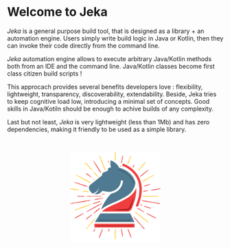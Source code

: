 # Welcome to Jeka

_Jeka_ is a general purpose build tool, that is designed as a library + an automation engine. 
Users simply write build logic in Java or Kotlin, then they can invoke their code directly from the command line. 

_Jeka_ automation engine allows to execute arbitrary Java/Kotlin methods both from an IDE and the command line. 
Java/Kotlin classes become first class citizen build scripts !

This approcach provides several benefits developers love : flexibility, lightweight, transparency, discoverability, extendability. 
Beside, Jeka tries to keep cognitive load low, introducing a minimal set of concepts. Good skills in Java/Kotiln should be 
enough to achive builds of any complexity.

Last but not least, _Jeka_ is very lightweight (less than 1Mb) and has zero dependencies, making it friendly to be used as a simple library.

<br/>
<p align="center">
<img src="images/knight-color-logo.svg" width='210' height='210'/>
</p>

